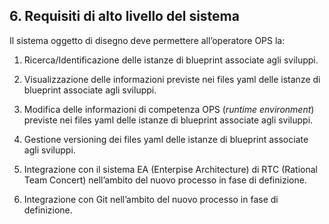 ## 6. Requisiti di alto livello del sistema

Il sistema oggetto di disegno deve permettere all’operatore OPS la:

1.  Ricerca/Identificazione delle istanze di blueprint associate agli sviluppi.

2.  Visualizzazione delle informazioni previste nei files yaml delle istanze di blueprint associate agli sviluppi.

3.  Modifica delle informazioni di competenza OPS (*runtime environment*) previste nei files yaml delle istanze di blueprint associate agli sviluppi.

4.  Gestione versioning dei files yaml delle istanze di blueprint associate agli sviluppi.

5.  Integrazione con il sistema EA (Enterpise Architecture) di RTC (Rational Team Concert) nell’ambito del nuovo processo in fase di definizione.

5.  Integrazione con Git nell’ambito del nuovo processo in fase di definizione.
